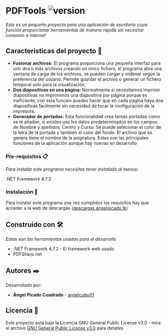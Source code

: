 # PDFTools ![version](https://img.shields.io/badge/version-1.4.0.0-blue)
_Este es un pequeño proyecto para una aplicación de escritorio cuya función proporcionar herramientas de manera rápida sin necesitar conexión a Internet_ 

## Caracteristicas del proyecto 🚀

 * **Fusionar archivos:** El programa proporciona una pequeña interfaz para unir dos o más archivos creando un único fichero, el programa abre una ventana de carga de los archivos, se pueden cargar y ordenar según la preferencia del usuario. Permite guardar el archivo o generar un fichero temporal solo para la visualización.
 * **Dos diapositivas en una página:** Normalmente si necesitamos imprimir diapositivas no imprimimos una diapositiva por página porque es ineficiente, con esta función puedes hacer que en cada página haya dos diapositivas facilmente sin necesidad de tocar la configuración de la impresora.
* **Generador de portadas:** Esta funcionalidad crea tantas portadas como se le añadan, si existen usa los datos predeterminados en los campos de Nombre y apellidos, Centro y Curso. Se puede selecionar el color de la letra de la portada y tambien el color del fondo. El archivo que se genera tiene el nombre de la asignatura.
 Estas son las principales funciones de la aplicación aunque hay nuevas en desarrollo

### Pre-requisitos 📋

_Para instalar este programa necesitas tener instalado al menos:_
 
 .NET Framework 4.7.2


### Instalación 🔧

Para instalar este programa una vez cumplidos los requisitos hay que acceder a la web de descargas  ([descargas.angelpicado.tk](https://descargas.angelpicado.tk/windows/pdfTools.html))

## Construido con 🛠️

_Estas son las herramientas usadas para el desarrollo_

* .NET Framework 4.7.2 - El framework web usado
* PDFSharp.net

## Autores ✒️

Desarrollado por:

* **Ángel Picado Cuadrado** - [angelcubo01](https://github.com/angelcubo01)


## Licencia 📄

Este proyecto está bajo la Licencia GNU General Public License v3.0 - mira el archivo [GNU General Public License v3.0](https://github.com/angelcubo01/PDFTools/blob/main/LICENSE) para detalles
